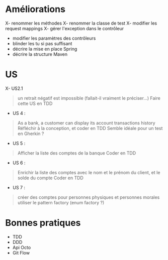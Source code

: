 # Améliorations

X- renommer les méthodes 
X- renommer la classe de test
X- modifier les request mappings
X- gérer l'exception dans le contrôleur
- modifier les paramètres des contrôleurs
- blinder les tu si pas suffisant
- décrire la mise en place Spring
- décrire la structure Maven

# US
X- US2.1
> un retrait négatif est impossible (fallait-il vraiment le préciser...)
> Faire cette US en TDD 
- US 4 :
> As a bank, a customer can display its account transactions history
> Réfléchir à la conception, et coder en TDD
> Semble idéale pour un test en Gherkin ?
- US 5 : 
> Afficher la liste des comptes de la banque
> Coder en TDD
- US 6 :
> Enrichir la liste des comptes avec le nom et le prénom du client, et le solde du compte
> Coder en TDD
- US 7 : 
> créer des comptes pour personnes physiques et personnes morales
>utiliser le pattern factory (enum factory ?)

# Bonnes pratiques

- TDD
- DDD
- Api Octo
- Git Flow